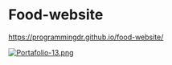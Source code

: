 # Food-website

https://programmingdr.github.io/food-website/

[![Portafolio-13.png](https://i.postimg.cc/vB2pzqNp/Portafolio-13.png)](https://postimg.cc/CBDPMNYN)
